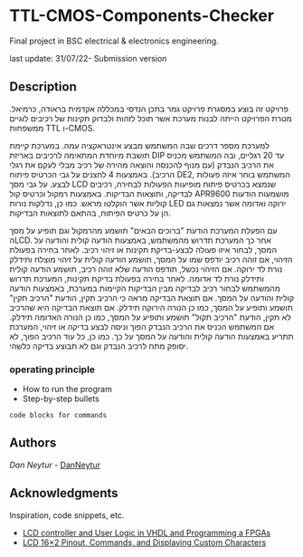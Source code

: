 # TTL-CMOS-Components-Checker

Final project in BSC electrical & electronics engineering.

last update: 31/07/22- Submission version

## Description

פרויקט זה בוצע במסגרת פרויקט גמר בתכן הנדסי במכללה אקדמית בראודה, כרמיאל.
מטרת הפרויקט הייתה לבנות מערכת אשר תוכל לזהות ולבדוק תקינות של רכיבים לוגיים ממשפחות TTL ו-CMOS. 

למערכת מספר דרכים שבה המשתמש מבצע אינטראקציה עמה. במערכת קיימת תושבת מיוחדת המתאימה לרכיבים באריזת DIP עד 20 רגליים, ובה המשתמש מכניס את הרכיב הנבדק (עם מנוף להכנסה והוצאה מהירה של רכיב מבלי לעקם את רגלי הרכיב). באמצעות 4 לחצנים על גבי הכרטיס פיתוח DE2, המשתמש בוחר איזה פעולות לבצע. על גבי מסך LCD שנמצא בכרטיס פיתוח מופיעות הפעולות לבחירה, רכיבים לבדיקה, ותוצאות הבדיקות. באמצעות רמקול וכרטיס קול  APR9600 מושמעות הודעות קוליות אשר הוקלטו מראש. כמו כן, נדלקות נורות LED ירוקה ואדומה אשר נמצאות גם הן על כרטיס הפיתוח, בהתאם לתוצאות הבדיקות.

עם הפעלת המערכת הודעת "ברוכים הבאים"  תושמע מהרמקול וגם תופיע על מסך הLCD. אחר כך המערכת תדרוש מהמשתמש, באמצעות הודעה קולית והודעה על המסך, לבחור איזו פעולה לבצע-בדיקת תקינות או זיהוי רכיב. 
לאחר בחירה בפעולת הזיהוי, אם זוהה רכיב יודפס שמו על המסך, תושמע הודעה קולית על זיהוי מוצלח ותידלק נורת לד ירוקה.  אם הזיהוי נכשל, תודפס הודעה שלא זוהה רכיב, תושמע הודעה קולית ותידלק נורת לד אדומה.
לאחר בחירה בפעולת בדיקת תקינות, המערכת תדרוש מהמשתמש לבחור רכיב לבדיקה מבין הבדיקות הקיימות במערכת, באמצעות הודעה קולית והודעה על המסך. אם תוצאת הבדיקה מראה כי הרכיב תקין, הודעת "הרכיב תקין" תושמע ותופיע על המסך, כמו כן הנורה הירוקה תידלק. אם תוצאת הבדיקה היא שהרכיב לא תקין, הודעת "הרכיב תקול" תושמע ותופיע על המסך, כמו כן הנורה האדומה תידלק. 
אם המשתמש הכניס את הרכיב הנבדק הפוך וניסה לבצע בדיקה או זיהוי, המערכת תתריע באמצעות הודעה קולית והודעה על המסך על כך. כמו כן, כל עוד הרכיב הפוך, לא יסופק מתח לרכיב הנבדק וגם לא תבוצע בדיקה כלשהי.

### operating principle

* How to run the program
* Step-by-step bullets
```
code blocks for commands
```
## Authors

*Dan Neytur* - [DanNeytur](https://github.com/DanNeytur)

## Acknowledgments

Inspiration, code snippets, etc.
* [LCD controller and User Logic in VHDL and Programming a FPGAs
](https://openlab.citytech.cuny.edu/wang-cet4805/files/2017/04/LCD-controller-and-User-Logic-in-VHDL-and-Programming-a-FPGAs_posted.pdf)
* [LCD 16×2 Pinout, Commands, and Displaying Custom Characters](https://www.electronicsforu.com/technology-trends/learn-electronics/16x2-lcd-pinout-diagram)
